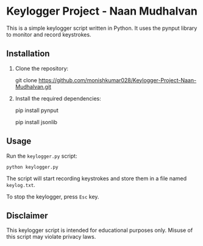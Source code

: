 # Keylogger Project - Naan Mudhalvan

This is a simple keylogger script written in Python. It uses the pynput library to monitor and record keystrokes.

## Installation
1. Clone the repository:
   
   git clone https://github.com/monishkumar028/Keylogger-Project-Naan-Mudhalvan.git

3. Install the required dependencies:

   pip install pynput
   
   pip install jsonlib

## Usage

Run the `keylogger.py` script:
    
    python keylogger.py
  
The script will start recording keystrokes and store them in a file named `keylog.txt`.

To stop the keylogger, press `Esc` key.

## Disclaimer

This keylogger script is intended for educational purposes only. Misuse of this script may violate privacy laws.



   





